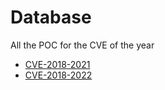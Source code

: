 # Database

All the POC for the CVE of the year


* [CVE-2018-2021](https://zeste.alice-snow.ru/2018/database/cve-2018-2021)
* [CVE-2018-2022](https://zeste.alice-snow.ru/2018/database/cve-2018-2022)
